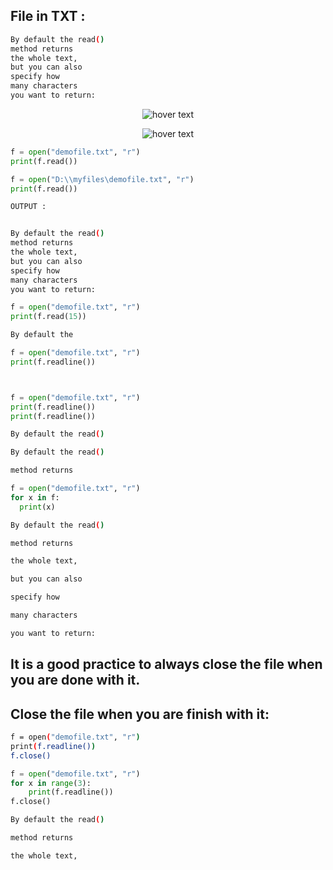 ## File in TXT : 

```bash
By default the read() 
method returns 
the whole text,
but you can also 
specify how
many characters 
you want to return:
```
<p align="center">
  <img src="https://media.discordapp.net/attachments/764436939398185000/786573600307806229/Screenshot_2020-12-10_184215.png" title="hover text">
</p>

<p align="center">
  <img src="https://media.discordapp.net/attachments/764436939398185000/786574678675816468/unknown.png" title="hover text">
</p>

```python
f = open("demofile.txt", "r")
print(f.read())

f = open("D:\\myfiles\demofile.txt", "r")
print(f.read())

```

```bash
OUTPUT :  


By default the read() 
method returns        
the whole text,       
but you can also      
specify how
many characters       
you want to return:
```

```python
f = open("demofile.txt", "r")
print(f.read(15))
```

```bash
By default the 
```

```python
f = open("demofile.txt", "r")
print(f.readline())



f = open("demofile.txt", "r")
print(f.readline())
print(f.readline())
```
```bash
By default the read() 

By default the read() 

method returns   
```

```python
f = open("demofile.txt", "r")
for x in f:
  print(x)
```  

```bash
By default the read() 

method returns 

the whole text,

but you can also

specify how

many characters

you want to return:
``` 




## It is a good practice to always close the file when you are done with it.
## Close the file when you are finish with it:

```bash
f = open("demofile.txt", "r")
print(f.readline())
f.close()
```

```python
f = open("demofile.txt", "r")
for x in range(3):
    print(f.readline())
f.close()
```

```bash
By default the read() 

method returns 

the whole text,
```
